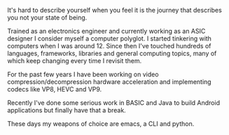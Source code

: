 It's hard to describe yourself when you feel it is the journey that describes you not your state of being.

Trained as an electronics engineer and currently working as an ASIC designer I consider myself a computer polyglot.
I started tinkering with computers when I was around 12. Since then I've touched hundreds of languages, frameworks, libraries and general computing topics, many of which keep changing every time I revisit them.

For the past few years I have been working on video compression/decompression hardware acceleration and implementing codecs like VP8, HEVC and VP9.


Recently I've done some serious work in BASIC and Java to build Android applications but finally have that a break.

These days my weapons of choice are emacs, a CLI and python.
